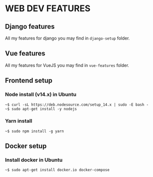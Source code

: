 # WEB DEV FEATURES

## Django features
All my features for django you may find in `django-setup` folder.

## Vue features
All my features for VueJS you may find in `vue-features` folder.

## Frontend setup

### Node install (v14.x) in Ubuntu
```
~$ curl -sL https://deb.nodesource.com/setup_14.x | sudo -E bash -
~$ sudo apt-get install -y nodejs
```
### Yarn install
```
~$ sudo npm install -g yarn
```

## Docker setup

### Install docker in Ubuntu
```
~$ sudo apt-get install docker.io docker-compose
```